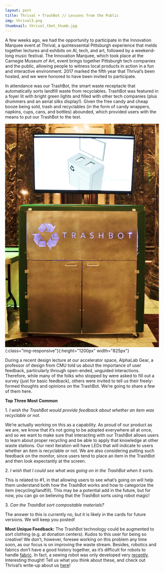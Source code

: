 ```yaml
---
layout: post
title: Thrival + TrashBot // Lessons from the Public
img: thrival3.png
thumbnail: thrival_tbot_thumb.jpg
---
```


A few weeks ago, we had the opportunity to participate in the Innovation Marquee event at Thrival, a quintessential Pittsburgh experience that melds together lectures and exhibits on AI, tech, and art, followed by a weekend-long music festival. The Innovation Marquee, which took place at the Carnegie Museum of Art, event brings together Pittsburgh tech companies and the public, allowing people to witness local products in action in a fun and interactive environment. 2017 marked the fifth year that Thrival’s been hosted, and we were honored to have been invited to participate. 

In attendance was our TrashBot, the smart waste receptacle that automatically sorts landfill waste from recyclables. TrashBot was featured in a foyer lit with bright green lights and filled with other tech companies (plus drummers and an aerial silks display!). Given the free candy and cheap booze being sold, trash and recyclables (in the form of candy wrappers, napkins, cups, cans, and bottles) abounded, which provided users with the means to put our TrashBot to the test.

![TrashBot](/img/posts/tbot_thrival3.jpg){:class="img-responsive"}{:height="1200px" width="825px"}

During a recent design lecture at our accelerator space, AlphaLab Gear, a professor of design from CMU told us about the importance of user feedback, particularly through open-ended, unguided interactions. Therefore, while many of the folks who stopped by were asked to fill out a survey (just for basic feedback), others were invited to tell us their freely-formed thoughts and opinions on the TrashBot. We’re going to share a few of them here. 

**Top Three Most Common** 

1\.	*I wish the TrashBot would provide feedback about whether an item was recyclable or not.* 

We’re actually working on this as a capability. As proud of our product as we are, we know that it’s not going to be adopted everywhere all at once, and so we want to make sure that interacting with our TrashBot allows users to learn about proper recycling and be able to apply that knowledge at other waste stations. Our next iteration will have LEDs that will indicate to users whether an item is recyclable or not. We are also considering putting such feedback on the monitor, since users tend to place an item in the TrashBot and then look expectantly at the screen.

2\.	*I wish that I could see what was going on in the TrashBot when it sorts.*

This is related to #1, in that allowing users to see what’s going on will help them understand both how the TrashBot works and how to categorize the item (recycling/landfill). This may be a potential add in the future, but for now, you can go on believing that the TrashBot sorts using robot magic!

3\.	*Can the TrashBot sort compostable materials?*

The answer to this is currently no, but it is likely in the cards for future versions. We will keep you posted!

**Most Unique Feedback:** The TrashBot technology could be augmented to sort clothing (e.g. at donation centers).
Kudos to this user for being so creative! We don’t, however, foresee working on this problem any time soon, as our focus is on improving the waste stream. Besides, robotics and fabrics don’t have a good history together, as it’s difficult for robots to handle [fabric](https://www.fastcompany.com/3067149/is-this-sewing-robot-the-future-of-fashion). In fact, a sewing robot was only developed very [recently](https://www.fastcompany.com/3067149/is-this-sewing-robot-the-future-of-fashion). Interesting thought!
Tell us what you think about these, and check out Thrival’s write-up about us [here](http://www.thrivalfestival.com/blog/2017/9/30/trashbot-your-friendly-neighborhood-recycling-robot)! 
